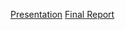[Presentation](https://github.com/LittleDijkstraZ/Analogical_Retrieval/blob/master/Presentation.pdf)
[Final Report](https://github.com/LittleDijkstraZ/Analogical_Retrieval/blob/master/Final%20Report.pdf)
